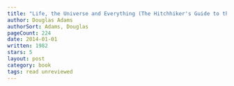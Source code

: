 ```yaml
---
title: "Life, the Universe and Everything (The Hitchhiker's Guide to the Galaxy, #3)"
author: Douglas Adams
authorSort: Adams, Douglas
pageCount: 224
date: 2014-01-01
written: 1982
stars: 5
layout: post
category: book
tags: read unreviewed
---
```

